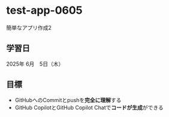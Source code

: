 # test-app-0605
簡単なアプリ作成2

## 学習日
2025年 6月　5日（木）

## 目標
-  GitHubへのCommitとpushを**完全に理解**する
-  GitHub CopilotとGitHub Copilot Chatで**コードが生成**ができる
